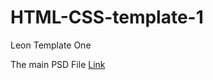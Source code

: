 # HTML-CSS-template-1
Leon Template One

The main PSD File [Link](https://assets.adobe.com/id/urn:aaid:sc:EU:0ecf0afa-128b-471e-b58f-c44c23356aee?view=difile)
